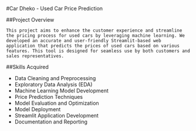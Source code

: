#Car Dheko - Used Car Price Prediction

##Project Overview

    This project aims to enhance the customer experience and streamline the pricing process for used cars by leveraging machine learning. We developed an accurate and user-friendly Streamlit-based web application that predicts the prices of used cars based on various features. This tool is designed for seamless use by both customers and sales representatives.

##Skills Acquired

   * Data Cleaning and Preprocessing
   * Exploratory Data Analysis (EDA)
   * Machine Learning Model Development
   * Price Prediction Techniques
   * Model Evaluation and Optimization
   * Model Deployment
   * Streamlit Application Development
   * Documentation and Reporting



